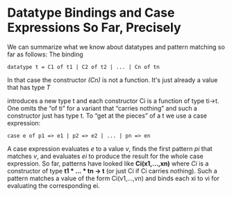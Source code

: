 # Datatype Bindings and Case Expressions So Far, Precisely

We can summarize what we know about datatypes and pattern matching so far as follows: The binding

`datatype t = C1 of t1 | C2 of t2 | ... | Cn of tn`

In that case the constructor *(Cn)* is not a function. It's just already a value that has type *T*

introduces a new type t and each constructor Ci is a function of type ti->t. One omits the “of ti” for a variant that “carries nothing” and such a constructor just has type t. To “get at the pieces” of a t we use a case expression:

`case e of p1 => e1 | p2 => e2 | ... | pn => en`

A case expression evaluates *e* to a value *v*, finds the first pattern *pi* that matches *v*, and evaluates *ei* to produce the result for the whole case expression. So far, patterns have looked like **Ci(x1,...,xn)** where *Ci* is a constructor of type **t1 * ... * tn -> t** (or just Ci if Ci carries nothing). Such a pattern matches a value of the form Ci(v1,...,vn) and binds each xi to vi for evaluating the corresponding ei.